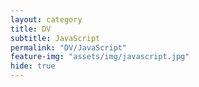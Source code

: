 ```yaml
---
layout: category
title: DV
subtitle: JavaScript
permalink: "DV/JavaScript"
feature-img: "assets/img/javascript.jpg"
hide: true
---
```

